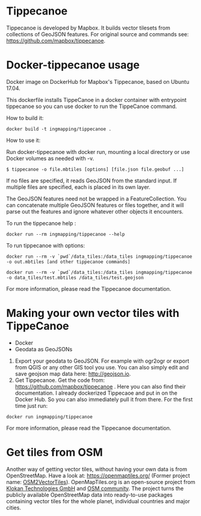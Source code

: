 # Tippecanoe

Tippecanoe is developed by Mapbox. It builds vector tilesets from collections of GeoJSON features. For original source and commands see: https://github.com/mapbox/tippecanoe.

# Docker-tippecanoe usage
Docker image on DockerHub for Mapbox's Tippecanoe, based on Ubuntu 17.04.

This dockerfile installs TippeCanoe in a docker container with entrypoint tippecanoe so you can use docker to run the TippeCanoe command.

How to build it:

```
docker build -t ingmapping/tippecanoe .
``` 
How to use it:

Run docker-tippecanoe with docker run, mounting a local directory or use Docker volumes as needed with -v. 

```
$ tippecanoe -o file.mbtiles [options] [file.json file.geobuf ...]
```
If no files are specified, it reads GeoJSON from the standard input. If multiple files are specified, each is placed in its own layer.

The GeoJSON features need not be wrapped in a FeatureCollection. You can concatenate multiple GeoJSON features or files together, and it will parse out the features and ignore whatever other objects it encounters.

To run the tippecanoe help :

```
docker run --rm ingmapping/tippecanoe --help
```

To run tippecanoe with options:

```
docker run --rm -v `pwd`/data_tiles:/data_tiles ingmapping/tippecanoe  -o out.mbtiles [and other tippecanoe commands]

docker run --rm -v `pwd`/data_tiles:/data_tiles ingmapping/tippecanoe  -o data_tiles/test.mbtiles /data_tiles/test.geojson 

```

For more information, please read the Tippecanoe documentation.

# Making your own vector tiles with TippeCanoe

- Docker
- Geodata as GeoJSONs

1. Export your geodata to GeoJSON. For example with ogr2ogr or export from QGIS or any other GIS tool you use. You can also simply edit and save geojson map data here: http://geojson.io. 
2. Get Tippecanoe. Get the code from: https://github.com/mapbox/tippecanoe . Here you can also find their documentation. I already dockerized Tippecaoe and put in on the Docker Hub. So you can also immediately pull it from there. For the first time just run:

```
docker run ingmapping/tippecanoe
```
For more information, please read the Tippecanoe documentation.

# Get tiles from OSM

Another way of getting vector tiles, without having your own data is from OpenStreetMap. Have a look at: https://openmaptiles.org/ (Former project name: <a href="https://openmaptiles.org/osm2vectortiles/">OSM2VectorTiles</a>). OpenMapTiles.org is an open-source project from <a href="https://www.klokantech.com/">Klokan Technologies GmbH</a>  and <a href="https://github.com/openmaptiles">OSM community</a>. The project turns the publicly available OpenStreetMap data into ready-to-use packages containing vector tiles for the whole planet, individual countries and major cities.


```

``` 

